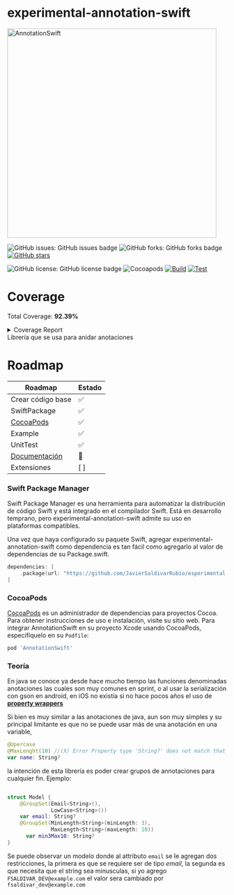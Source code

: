 # experimental-annotation-swift

<img width="480" alt="AnnotationSwift" src="https://user-images.githubusercontent.com/16517868/182271709-188b8cfb-1ac7-4e8e-b062-b3ee121bd92f.png">


![GitHub issues:	GitHub issues badge](https://img.shields.io/github/issues/fsaldivar-dev/experimental-annotation-swift)
![GitHub forks:	GitHub forks badge](https://img.shields.io/github/forks/fsaldivar-dev/experimental-annotation-swift)
[![GitHub stars](https://img.shields.io/github/stars/fsaldivar-dev/experimental-annotation-swift?style=for-the-badge)](https://github.com/fsaldivar-dev/experimental-annotation-swift/stargazers)

![GitHub license:	GitHub license badge](https://img.shields.io/github/license/fsaldivar-dev/experimental-annotation-swift)
![Cocoapods](https://img.shields.io/cocoapods/v/AnnotationSwift)
[![Build](https://github.com/fsaldivar-dev/experimental-annotation-swift/actions/workflows/Build.yml/badge.svg)](https://github.com/fsaldivar-dev/experimental-annotation-swift/actions/workflows/Build.yml)
[![Test](https://github.com/fsaldivar-dev/experimental-annotation-swift/actions/workflows/UnitTest.yml/badge.svg)](https://github.com/fsaldivar-dev/experimental-annotation-swift/actions/workflows/UnitTest.yml)

# Coverage
Total Coverage: <b>92.39%</b>

<details><summary>Coverage Report</summary><table><tbody><tr><th>File</th><th>Branches</th><th>Funcs</th><th>Lines</th><th>Uncovered Lines</th></tr><tr><td colspan='5'><b>Sources</b></td></tr><tr><td>&nbsp; &nbsp;<a href='https://github.com/fsaldivar-dev/experimental-annotation-swift/blob/undefined/Sources/experimental_annotation.swift'>experimental_annotation.swift</a></td><td>100%</td><td><b>75%</b></td><td><b>78.57%</b></td><td><a href='https://github.com/fsaldivar-dev/experimental-annotation-swift/blob/undefined/Sources/experimental_annotation.swift#L15'>15</a>, <a href='https://github.com/fsaldivar-dev/experimental-annotation-swift/blob/undefined/Sources/experimental_annotation.swift#L16'>16</a>, <a href='https://github.com/fsaldivar-dev/experimental-annotation-swift/blob/undefined/Sources/experimental_annotation.swift#L17'>17</a>, <a href='https://github.com/fsaldivar-dev/experimental-annotation-swift/blob/undefined/Sources/experimental_annotation.swift#L19'>19</a>, <a href='https://github.com/fsaldivar-dev/experimental-annotation-swift/blob/undefined/Sources/experimental_annotation.swift#L20'>20</a>, <a href='https://github.com/fsaldivar-dev/experimental-annotation-swift/blob/undefined/Sources/experimental_annotation.swift#L21'>21</a></td></tr><tr><td colspan='5'><b>Sources/annotations</b></td></tr><tr><td>&nbsp; &nbsp;<a href='https://github.com/fsaldivar-dev/experimental-annotation-swift/blob/undefined/Sources/annotations/EmailAnnotation.swift'>EmailAnnotation.swift</a></td><td>100%</td><td>100%</td><td>100%</td><td></td></tr><tr><td>&nbsp; &nbsp;<a href='https://github.com/fsaldivar-dev/experimental-annotation-swift/blob/undefined/Sources/annotations/LengthAnnotation.swift'>LengthAnnotation.swift</a></td><td>100%</td><td>100%</td><td>100%</td><td></td></tr><tr><td>&nbsp; &nbsp;<a href='https://github.com/fsaldivar-dev/experimental-annotation-swift/blob/undefined/Sources/annotations/LowCaseAnnotation.swift'>LowCaseAnnotation.swift</a></td><td>100%</td><td><b>75%</b></td><td><b>90.91%</b></td><td><a href='https://github.com/fsaldivar-dev/experimental-annotation-swift/blob/undefined/Sources/annotations/LowCaseAnnotation.swift#L20'>20</a></td></tr></tbody></table></details>
Librería que se usa para anidar anotaciones

# Roadmap

| Roadmap | Estado |
| ------------- | ------------- |
| Crear código base | :white_check_mark: |
| SwiftPackage | :white_check_mark: |
| [CocoaPods](https://cocoapods.org) | :white_check_mark: |
| Example | :white_check_mark: |
| UnitTest | :white_check_mark: |
| [Documentación](https://fsaldivar-dev.github.io/experimental-annotation-swift/documentation/annotationswift/)  | :rocket:  |
| Extensiones  | [ ]  |


### Swift Package Manager
Swift Package Manager es una herramienta para automatizar la distribución de código Swift y está integrado en el compilador Swift. Está en desarrollo temprano, pero experimental-annotation-swift admite su uso en plataformas compatibles.


Una vez que haya configurado su paquete Swift, agregar experimental-annotation-swift como dependencia es tan fácil como agregarlo al valor de dependencias de su Package.swift.
```swift
dependencies: [
    .package(url: "https://github.com/JavierSaldivarRubio/esperimental-annotation-swift", .upToNextMajor(from: "0.0.1"))
]
```

### CocoaPods
[CocoaPods](https://cocoapods.org) es un administrador de dependencias para proyectos Cocoa. Para obtener instrucciones de uso e instalación, visite su sitio web. Para integrar AnnotationSwift en su proyecto Xcode usando CocoaPods, especifíquelo en su `Podfile`:


```ruby
pod 'AnnotationSwift'
```



### Teoría
En java se conoce ya desde hace mucho tiempo las funciones denominadas anotaciones las cuales son muy comunes en sprint, o al usar la serialización con gson en android, en iOS no existía si no hace pocos años el uso de [**property wrappers**](https://docs.swift.org/swift-book/LanguageGuide/Properties.html#ID617)


Si bien es muy similar a las anotaciones de java, aun son muy simples y su principal limitante es que no se puede usar más de una anotación en una variable, 


```swift
@Upercase
@MaxLenght(10) //(X) Error Property type 'String?' does not match that of the 'wrappedValue' property of its wrapper type 'Email'
var name: String?
```
la intención de esta librería es poder crear grupos de annotaciones para cualquier fin.
 Ejemplo:
```swift

struct Model {
    @GroupSet(Email<String>(),
              LowCase<String>())
    var email: String?
    @GroupSet(MinLength<String>(minLength: 3),
              MaxLength<String>(maxLength: 10))
      var min3Max10: String?
}
````
Se puede observar un modelo donde al attributo `email` se le agregan dos restricciones, la primera es que se requiere ser de tipo *email*, la segunda es que necesita que el string sea minusculas, si yo agrego `FSALDIVAR_DEV@example.com` el valor sera cambiado por `fsaldivar_dev@example.com`

